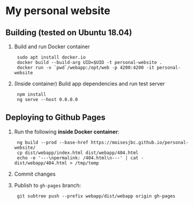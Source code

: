 # My personal website

## Building (tested on Ubuntu 18.04)

1. Build and run Docker container

        sudo apt install docker.io
        docker build --build-arg UID=$UID -t personal-website .
        docker run -v `pwd`/webapp:/opt/web -p 4200:4200 -it personal-website

2. (Inside container) Build app dependencies and run test server

        npm install
        ng serve --host 0.0.0.0

## Deploying to Github Pages

1. Run the following **inside Docker container**:

        ng build --prod --base-href https://moisesjbc.github.io/personal-website/
        cp dist/webapp/index.html dist/webapp/404.html
        echo -e '---\npermalink: /404.html\n---' | cat - dist/webapp/404.html > /tmp/temp

2. Commit changes

3. Publish to `gh-pages` branch:

        git subtree push --prefix webapp/dist/webapp origin gh-pages

